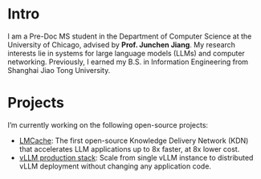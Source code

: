 # Intro

I am a Pre-Doc MS student in the Department of Computer Science at the University of Chicago, advised by **Prof. Junchen Jiang**. My research interests lie in systems for large language models (LLMs) and computer networking. Previously, I earned my B.S. in Information Engineering from Shanghai Jiao Tong University.

# Projects

I’m currently working on the following open-source projects:

- [LMCache](https://github.com/LMCache/LMCache): The first open-source Knowledge Delivery Network (KDN) that accelerates LLM applications up to 8x faster, at 8x lower cost.
- [vLLM production stack](https://github.com/vllm-project/production-stack): Scale from single vLLM instance to distributed vLLM deployment without changing any application code.
